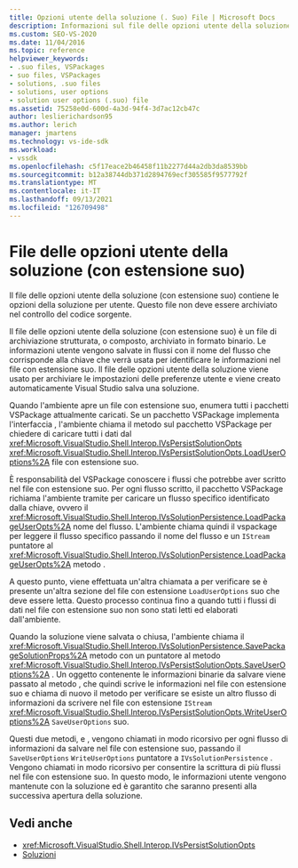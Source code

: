 ```yaml
---
title: Opzioni utente della soluzione (. Suo) File | Microsoft Docs
description: Informazioni sul file delle opzioni utente della soluzione (con estensione suo), che contiene le opzioni della soluzione per utente in un file di archiviazione strutturata archiviato in formato binario.
ms.custom: SEO-VS-2020
ms.date: 11/04/2016
ms.topic: reference
helpviewer_keywords:
- .suo files, VSPackages
- suo files, VSPackages
- solutions, .suo files
- solutions, user options
- solution user options (.suo) file
ms.assetid: 75258e0d-600d-4a3d-94f4-3d7ac12cb47c
author: leslierichardson95
ms.author: lerich
manager: jmartens
ms.technology: vs-ide-sdk
ms.workload:
- vssdk
ms.openlocfilehash: c5f17eace2b46458f11b2277d44a2db3da8539bb
ms.sourcegitcommit: b12a38744db371d2894769ecf305585f9577792f
ms.translationtype: MT
ms.contentlocale: it-IT
ms.lasthandoff: 09/13/2021
ms.locfileid: "126709498"
---
```

# <a name="solution-user-options-suo-file"></a>File delle opzioni utente della soluzione (con estensione suo)
Il file delle opzioni utente della soluzione (con estensione suo) contiene le opzioni della soluzione per utente. Questo file non deve essere archiviato nel controllo del codice sorgente.

 Il file delle opzioni utente della soluzione (con estensione suo) è un file di archiviazione strutturata, o composto, archiviato in formato binario. Le informazioni utente vengono salvate in flussi con il nome del flusso che corrisponde alla chiave che verrà usata per identificare le informazioni nel file con estensione suo. Il file delle opzioni utente della soluzione viene usato per archiviare le impostazioni delle preferenze utente e viene creato automaticamente Visual Studio salva una soluzione.

 Quando l'ambiente apre un file con estensione suo, enumera tutti i pacchetti VSPackage attualmente caricati. Se un pacchetto VSPackage implementa l'interfaccia , l'ambiente chiama il metodo sul pacchetto VSPackage per chiedere di caricare tutti i dati dal <xref:Microsoft.VisualStudio.Shell.Interop.IVsPersistSolutionOpts> <xref:Microsoft.VisualStudio.Shell.Interop.IVsPersistSolutionOpts.LoadUserOptions%2A> file con estensione suo.

 È responsabilità del VSPackage conoscere i flussi che potrebbe aver scritto nel file con estensione suo. Per ogni flusso scritto, il pacchetto VSPackage richiama l'ambiente tramite per caricare un flusso specifico identificato dalla chiave, ovvero il <xref:Microsoft.VisualStudio.Shell.Interop.IVsSolutionPersistence.LoadPackageUserOpts%2A> nome del flusso. L'ambiente chiama quindi il vspackage per leggere il flusso specifico passando il nome del flusso e un `IStream` puntatore al <xref:Microsoft.VisualStudio.Shell.Interop.IVsSolutionPersistence.LoadPackageUserOpts%2A> metodo .

 A questo punto, viene effettuata un'altra chiamata a per verificare se è presente un'altra sezione del file con estensione `LoadUserOptions` suo che deve essere letta. Questo processo continua fino a quando tutti i flussi di dati nel file con estensione suo non sono stati letti ed elaborati dall'ambiente.

 Quando la soluzione viene salvata o chiusa, l'ambiente chiama il <xref:Microsoft.VisualStudio.Shell.Interop.IVsSolutionPersistence.SavePackageSolutionProps%2A> metodo con un puntatore al metodo <xref:Microsoft.VisualStudio.Shell.Interop.IVsPersistSolutionOpts.SaveUserOptions%2A> . Un oggetto contenente le informazioni binarie da salvare viene passato al metodo , che quindi scrive le informazioni nel file con estensione suo e chiama di nuovo il metodo per verificare se esiste un altro flusso di informazioni da scrivere nel file con estensione `IStream` <xref:Microsoft.VisualStudio.Shell.Interop.IVsPersistSolutionOpts.WriteUserOptions%2A> `SaveUserOptions` suo.

 Questi due metodi, e , vengono chiamati in modo ricorsivo per ogni flusso di informazioni da salvare nel file con estensione suo, passando il `SaveUserOptions` `WriteUserOptions` puntatore a `IVsSolutionPersistence` . Vengono chiamati in modo ricorsivo per consentire la scrittura di più flussi nel file con estensione suo. In questo modo, le informazioni utente vengono mantenute con la soluzione ed è garantito che saranno presenti alla successiva apertura della soluzione.

## <a name="see-also"></a>Vedi anche
- <xref:Microsoft.VisualStudio.Shell.Interop.IVsPersistSolutionOpts>
- [Soluzioni](../../extensibility/internals/solutions-overview.md)
